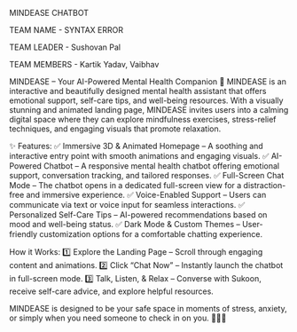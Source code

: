 MINDEASE CHATBOT 

TEAM NAME - SYNTAX ERROR

TEAM LEADER - Sushovan Pal

TEAM MEMBERS - Kartik Yadav, Vaibhav 

MINDEASE – Your AI-Powered Mental Health Companion 💙
MINDEASE is an interactive and beautifully designed mental health assistant that offers emotional support, self-care tips, and well-being resources. With a visually stunning and animated landing page, MINDEASE invites users into a calming digital space where they can explore mindfulness exercises, stress-relief techniques, and engaging visuals that promote relaxation.

✨ Features:
✅ Immersive 3D & Animated Homepage – A soothing and interactive entry point with smooth animations and engaging visuals.
✅ AI-Powered Chatbot – A responsive mental health chatbot offering emotional support, conversation tracking, and tailored responses.
✅ Full-Screen Chat Mode – The chatbot opens in a dedicated full-screen view for a distraction-free and immersive experience.
✅ Voice-Enabled Support – Users can communicate via text or voice input for seamless interactions.
✅ Personalized Self-Care Tips – AI-powered recommendations based on mood and well-being status.
✅ Dark Mode & Custom Themes – User-friendly customization options for a comfortable chatting experience.

How it Works:
1️⃣ Explore the Landing Page – Scroll through engaging content and animations.
2️⃣ Click “Chat Now” – Instantly launch the chatbot in full-screen mode.
3️⃣ Talk, Listen, & Relax – Converse with Sukoon, receive self-care advice, and explore helpful resources.

MINDEASE is designed to be your safe space in moments of stress, anxiety, or simply when you need someone to check in on you. 🌿💬✨

